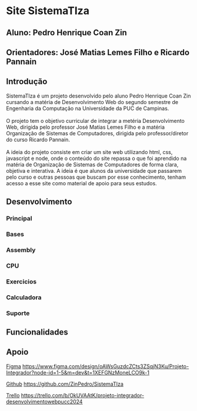 # **Site SistemaTIza**
## Aluno: Pedro Henrique Coan Zin
## Orientadores: José Matias Lemes Filho e Ricardo Pannain

## Introdução

  SistemaTIza é um projeto desenvolvido pelo aluno Pedro Henrique Coan Zin cursando a matéria de Desenvolvimento Web do segundo semestre de Engenharia da Computação na Universidade da PUC de Campinas. <br>
  <br>
  O projeto tem o objetivo curricular de integrar a metéria Desenvolvimento Web, dirigida pelo professor José Matias Lemes Filho e a matéria Organização de Sistemas de Computadores, dirigida pelo professor/diretor do curso Ricardo Pannain. <br>
  <br>
  A ideia do projeto consiste em criar um site web utilizando html, css, javascript e node, onde o conteúdo do site repassa o que foi aprendido na matéria de Organização de Sistemas de Computadores de forma clara, objetiva e interativa. A ideia é que alunos da universidade que passarem pelo curso e outras pessoas que buscam por esse conhecimento, tenham acesso a esse site como material de apoio para seus estudos. <br>

## Desenvolvimento

  ### Principal



  ### Bases



  ### Assembly



  ### CPU



  ### Exercicios



  ### Calculadora



  ### Suporte



## Funcionalidades

## Apoio 

  [Figma](https://www.figma.com/design/oAWsGuzdcZCts3ZSqjN3Ku/Projeto-Integrador?node-id=1-5&m=dev&t=1XEFGNzMoneLCO9k-1) 
  https://www.figma.com/design/oAWsGuzdcZCts3ZSqjN3Ku/Projeto-Integrador?node-id=1-5&m=dev&t=1XEFGNzMoneLCO9k-1

  [Github](https://github.com/ZinPedro/SistemaTIza)
  https://github.com/ZinPedro/SistemaTIza
  
  [Trello](https://trello.com/b/OkUVAAtK/projeto-integrador-desenvolvimentowebpucc2024)
  https://trello.com/b/OkUVAAtK/projeto-integrador-desenvolvimentowebpucc2024
